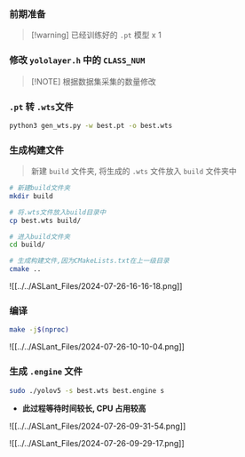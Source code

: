 ### 前期准备
> [!warning] 已经训练好的 `.pt` 模型 x 1
### 修改 `yololayer.h` 中的 `CLASS_NUM`

> [!NOTE] 根据数据集采集的数量修改

### `.pt` 转 `.wts`文件

```sh
python3 gen_wts.py -w best.pt -o best.wts
```

### 生成构建文件
> 新建 `build` 文件夹, 将生成的 `.wts` 文件放入 `build` 文件夹中

```sh
# 新建build文件夹
mkdir build

# 将.wts文件放入build目录中
cp best.wts build/

# 进入build文件夹
cd build/

# 生成构建文件,因为CMakeLists.txt在上一级目录
cmake ..
```

![[../../ASLant_Files/2024-07-26-16-16-18.png]]

### 编译 
```sh
make -j$(nproc)
```

![[../../ASLant_Files/2024-07-26-10-10-04.png]]
### 生成 `.engine` 文件
```sh
sudo ./yolov5 -s best.wts best.engine s
```

- **此过程等待时间较长, CPU 占用较高**

![[../../ASLant_Files/2024-07-26-09-31-54.png]]

![[../../ASLant_Files/2024-07-26-09-29-17.png]]


